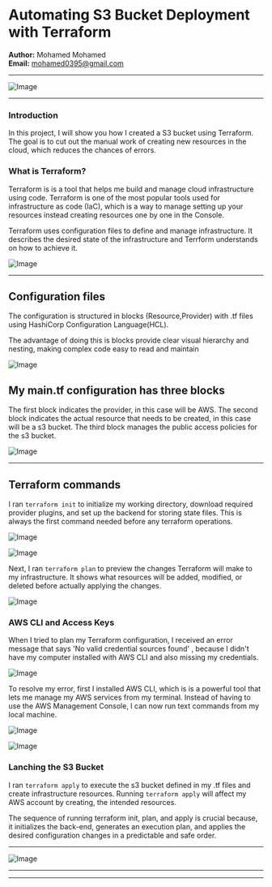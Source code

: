 # Automating S3 Bucket Deployment with Terraform

**Author:** Mohamed Mohamed  
**Email:** mohamed0395@gmail.com

---
![Image](https://i.imgur.com/ZD1uxme.png)

---


### Introduction

In this project, I will show you how I created a S3 bucket using Terraform. The
goal is to cut out the manual work of creating new resources in the cloud, which reduces the chances of errors.

### What is Terraform?

Terraform is is a tool that helps me build and manage cloud infrastructure using
code. Terraform is one of the most popular tools used for infrastructure as code (IaC),
which is a way to manage setting up your resources instead creating resources
one by one in the Console.

Terraform uses configuration files to define and manage infrastructure. It
describes the desired state of the infrastructure and Terrform understands on
how to achieve it.

![Image](https://i.imgur.com/sNztD0J.png)

---

## Configuration files

The configuration is structured in blocks (Resource,Provider) with .tf files using
HashiCorp Configuration Language(HCL). 

The advantage of doing this is
blocks provide clear visual hierarchy and nesting, making complex code easy
to read and maintain

![Image](https://i.imgur.com/kzAErVe.png)


## My main.tf configuration has three blocks

The first block indicates the provider, in this case will be AWS. The second
block indicates the actual resource that needs to be created, in this case will be
a s3 bucket. The third block manages the public access policies for the s3
bucket.

![Image](https://i.imgur.com/bYCEFVT.png)

---

## Terraform commands

I ran `terraform init` to initialize my working directory, download required
provider plugins, and set up the backend for storing state files. This is always
the first command needed before any terraform operations.

![Image](https://imgur.com/zKYKRHz.png)

![Image](https://imgur.com/qk6W7yD.png) 

Next, I ran `terraform plan` to preview the changes Terraform will make to my infrastructure. It shows what resources will be added, modified, or deleted before actually applying the changes.

![Image](https://imgur.com/uYtNPtW.png)

### AWS CLI and Access Keys

When I tried to plan my Terraform configuration, I received an error message
that says 'No valid credential sources found' , because I didn't have my
computer installed with AWS CLI and also missing my credentials.

![Image](https://i.imgur.com/G1iecWt.png)

To resolve my error, first I installed AWS CLI, which is is a powerful tool that lets
me manage my AWS services from my terminal. Instead of having to use the
AWS Management Console, I can now run text commands from my local
machine.

![Image](https://imgur.com/CpZ3Ljb.png)

![Image](https://imgur.com/pG2dedb.png)

### Lanching the S3 Bucket

I ran `terraform apply` to execute the s3 bucket defined in my .tf files and create
infrastructure resources. Running `terraform apply` will affect my AWS account
by creating, the intended resources.

The sequence of running terraform init, plan, and apply is crucial because, it
initializes the back-end, generates an execution plan, and applies the desired
configuration changes in a predictable and safe order.

---


![Image](https://i.imgur.com/xot1szr.png)

---

---
